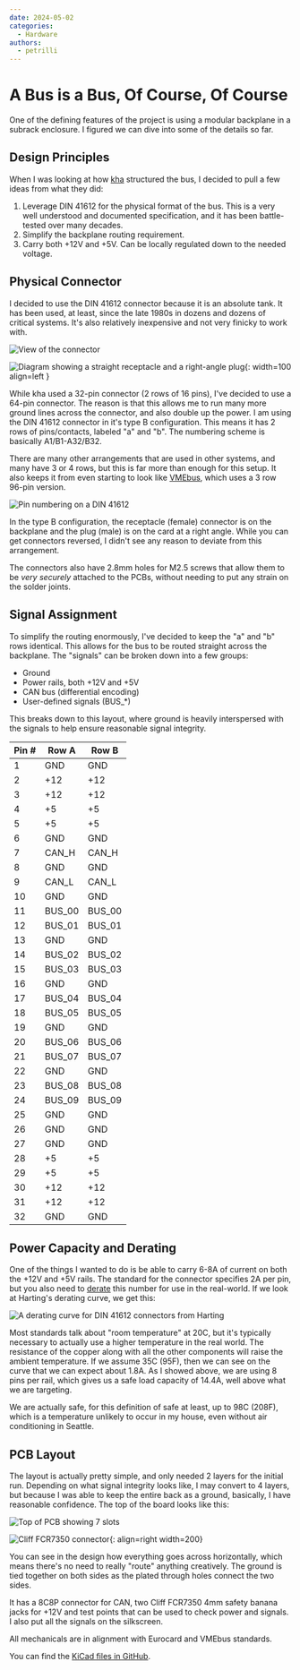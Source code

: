 ```yaml
---
date: 2024-05-02
categories: 
  - Hardware
authors:
  - petrilli 
---
```

# A Bus is a Bus, Of Course, Of Course

One of the defining features of the project is using a modular backplane
in a subrack enclosure. I figured we can dive into some of the details
so far.

## Design Principles

When I was looking at how [kha](https://github.com/kiu/kha/) structured
the bus, I decided to pull a few ideas from what they did:

1. Leverage DIN 41612 for the physical format of the bus. This is a very
   well understood and documented specification, and it has been
   battle-tested over many decades.
2. Simplify the backplane routing requirement.
3. Carry both +12V and +5V. Can be locally regulated down to the needed
   voltage.

## Physical Connector

I decided to use the DIN 41612 connector because it is an absolute tank.
It has been used, at least, since the late 1980s in dozens and dozens of
critical systems. It's also relatively inexpensive and not very finicky
to work with.

![View of the connector](img/din41612-3d-projection.png)

![Diagram showing a straight receptacle and a right-angle
plug](img/din41612-type-b.png){: width=100 align=left }

While kha used a 32-pin connector (2 rows of 16 pins), I've decided to
use a 64-pin connector. The reason is that this allows me to run many
more ground lines across the connector, and also double up the power. I
am using the DIN 41612 connector in it's type B configuration. This
means it has 2 rows of pins/contacts, labeled "a" and "b". The numbering
scheme is basically A1/B1-A32/B32. 

There are many other arrangements that are used in other systems, and
many have 3 or 4 rows, but this is far more than enough for this setup.
It also keeps it from even starting to look like
[VMEbus](https://en.wikipedia.org/wiki/VMEbus), which uses a 3 row
96-pin version.

![Pin numbering on a DIN 41612](img/din41612-contact-arrangement.png)

In the type B configuration, the receptacle (female) connector is on the
backplane and the plug (male) is on the card at a right angle. While you
can get connectors reversed, I didn't see any reason to deviate from
this arrangement.

The connectors also have 2.8mm holes for M2.5 screws that allow them to
be _very securely_ attached to the PCBs, without needing to put any
strain on the solder joints.

## Signal Assignment

To simplify the routing enormously, I've decided to keep the "a" and "b"
rows identical. This allows for the bus to be routed straight across the
backplane. The "signals" can be broken down into a few groups:

* Ground
* Power rails, both +12V and +5V
* CAN bus (differential encoding)
* User-defined signals (BUS_*)

This breaks down to this layout, where ground is heavily interspersed
with the signals to help ensure reasonable signal integrity.

| Pin # | Row A  | Row B  |
| ----- | ------ | ------ |
| 1     | GND    | GND    |
| 2     | +12    | +12    |
| 3     | +12    | +12    |
| 4     | +5     | +5     |
| 5     | +5     | +5     |
| 6     | GND    | GND    |
| 7     | CAN_H  | CAN_H  |
| 8     | GND    | GND    |
| 9     | CAN_L  | CAN_L  |
| 10    | GND    | GND    |
| 11    | BUS_00 | BUS_00 |
| 12    | BUS_01 | BUS_01 |
| 13    | GND    | GND    |
| 14    | BUS_02 | BUS_02 |
| 15    | BUS_03 | BUS_03 |
| 16    | GND    | GND    |
| 17    | BUS_04 | BUS_04 |
| 18    | BUS_05 | BUS_05 |
| 19    | GND    | GND    |
| 20    | BUS_06 | BUS_06 |
| 21    | BUS_07 | BUS_07 |
| 22    | GND    | GND    |
| 23    | BUS_08 | BUS_08 |
| 24    | BUS_09 | BUS_09 |
| 25    | GND    | GND    |
| 26    | GND    | GND    |
| 27    | GND    | GND    |
| 28    | +5     | +5     |
| 29    | +5     | +5     |
| 30    | +12    | +12    |
| 31    | +12    | +12    |
| 32    | GND    | GND    |

## Power Capacity and Derating

One of the things I wanted to do is be able to carry 6-8A of current on
both the +12V and +5V rails. The standard for the connector specifies 2A
per pin, but you also need to
[derate](https://en.wikipedia.org/wiki/Derating) this  number for use in
the real-world. If we look at Harting's derating curve, we get this:

![A derating curve for DIN 41612 connectors from
Harting](img/din41612-derating-curve.png)

Most standards talk about "room temperature" at 20C, but it's typically
necessary to actually use a higher temperature in the real world. The
resistance of the copper along with all the other components will raise
the ambient temperature. If we assume 35C (95F), then we can see on the
curve that we can expect about 1.8A. As I showed above, we are using 8
pins per rail, which gives us a safe load capacity of 14.4A, well above
what we are targeting. 

We are actually safe, for this definition of safe at least, up to 98C
(208F), which is a temperature unlikely to occur in my house, even
without air conditioning in Seattle.

## PCB Layout

The layout is actually pretty simple, and only needed 2 layers for the
initial run. Depending on what signal integrity looks like, I may
convert to 4 layers, but because I was able to keep the entire back as a
ground, basically, I have reasonable confidence. The top of the board
looks like this:

![Top of PCB showing 7 slots](img/pcb-backplane-top-r1a.png)

![Cliff  FCR7350 connector](img/connector-cliff-fcr7350.png){: align=right width=200}

You can see in the design how everything goes across horizontally, which
means there's no need to really "route" anything creatively. The ground
is tied together on both sides as the plated through holes connect the
two sides.

It has a 8C8P connector for CAN, two Cliff FCR7350 4mm safety banana
jacks for +12V and test points that can be used to check power and
signals. I also put all the signals on the silkscreen.

All mechanicals are in alignment with Eurocard and VMEbus standards.

You can find the [KiCad files in GitHub](https://github.com/rebma-io/hausrack/tree/main/hardware/pcb/backplane).